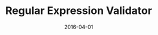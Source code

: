 ---
layout: project
type: project
image: images/micromouse.jpg
title: Regular Expression Validator
# All dates must be YYYY-MM-DD format!
date: 2016-04-01
labels:
  - Regex
  - Python
permalink: https://github.com/uday96/Regular-Expressions-Validator
summary: Implementation of a Regular Expression String Matching Algorithm
---